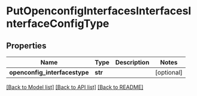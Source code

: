 # PutOpenconfigInterfacesInterfacesInterfaceConfigType

## Properties
Name | Type | Description | Notes
------------ | ------------- | ------------- | -------------
**openconfig_interfacestype** | **str** |  | [optional] 

[[Back to Model list]](../README.md#documentation-for-models) [[Back to API list]](../README.md#documentation-for-api-endpoints) [[Back to README]](../README.md)


